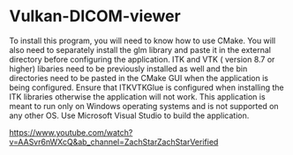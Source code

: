 # Vulkan-DICOM-viewer

To install this program, you will need to know how to use CMake. You will also need to separately install the glm library and paste it in the external directory before configuring the application. ITK and VTK ( version 8.7 or higher) libaries need to be previously installed as well and the bin directories need to be pasted in the CMake GUI when the application is being configured. Ensure that ITKVTKGlue is configured when installing the ITK libraries otherwise the application will not work. This application is meant to run only on Windows operating systems and is not supported on any other OS. Use Microsoft Visual Studio to build the application. 

https://www.youtube.com/watch?v=AASvr6nWXcQ&ab_channel=ZachStarZachStarVerified
